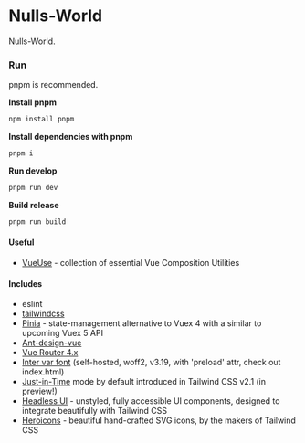 # Nulls-World

Nulls-World.

### Run

pnpm is recommended.

**Install pnpm**

```sh
npm install pnpm
```

**Install dependencies with pnpm**

```sh
pnpm i
```

**Run develop**

```sh
pnpm run dev
```

**Build release**

```sh
pnpm run build
```

#### Useful

- [VueUse](https://vueuse.org/functions.html) - collection of essential Vue Composition Utilities

#### Includes

- eslint
- [tailwindcss](https://tailwindcss.com/docs)
- [Pinia](https://pinia.esm.dev/introduction.html) - state-management alternative to Vuex 4 with a similar to upcoming Vuex 5 API
- [Ant-design-vue](https://2x.antdv.com/components/overview-cn/)
- [Vue Router 4.x](https://github.com/vuejs/vue-router-next)
- [Inter var font](https://github.com/rsms/inter) (self-hosted, woff2, v3.19, with 'preload' attr, check out index.html)
- [Just-in-Time](https://tailwindcss.com/docs/just-in-time-mode) mode by default introduced in Tailwind CSS v2.1 (in preview!)
- [Headless UI](https://headlessui.dev/vue/menu) - unstyled, fully accessible UI components, designed to integrate beautifully with Tailwind CSS
- [Heroicons](https://github.com/tailwindlabs/heroicons#vue) - beautiful hand-crafted SVG icons,
by the makers of Tailwind CSS
